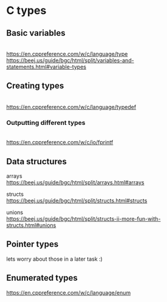 # C types

## Basic variables
<br>https://en.cppreference.com/w/c/language/type
<br>https://beej.us/guide/bgc/html/split/variables-and-statements.html#variable-types

## Creating types
<br>https://en.cppreference.com/w/c/language/typedef

### Outputting different types
<br>https://en.cppreference.com/w/c/io/fprintf

## Data structures
arrays
<br>https://beej.us/guide/bgc/html/split/arrays.html#arrays

structs
<br>https://beej.us/guide/bgc/html/split/structs.html#structs

unions
<br>https://beej.us/guide/bgc/html/split/structs-ii-more-fun-with-structs.html#unions

## Pointer types
lets worry about those in a later task :)

## Enumerated types
https://en.cppreference.com/w/c/language/enum